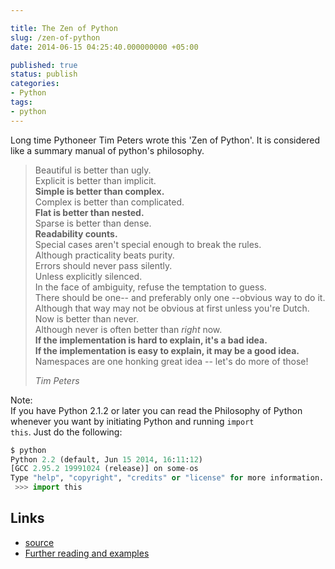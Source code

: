 ```yaml
---

title: The Zen of Python
slug: /zen-of-python
date: 2014-06-15 04:25:40.000000000 +05:00

published: true
status: publish
categories:
- Python
tags:
- python
---
```


Long time Pythoneer Tim Peters wrote this 'Zen of Python'. It is considered like a summary manual of python's philosophy.

> Beautiful is better than ugly.  
Explicit is better than implicit.  
**Simple is better than complex.**  
Complex is better than complicated.  
**Flat is better than nested.**  
Sparse is better than dense.  
**Readability counts.**  
Special cases aren't special enough to break the rules.  
Although practicality beats purity.  
Errors should never pass silently.  
Unless explicitly silenced.  
In the face of ambiguity, refuse the temptation to guess.  
There should be one-- and preferably only one --obvious way to do it.  
Although that way may not be obvious at first unless you're Dutch.  
Now is better than never.  
Although never is often better than *right* now.  
**If the implementation is hard to explain, it's a bad idea.  
If the implementation is easy to explain, it may be a good idea.**  
Namespaces are one honking great idea -- let's do more of those!  
>
> <cite>Tim Peters</cite>


Note:  
If you have Python 2.1.2 or later you can read the Philosophy of Python whenever you want by initiating Python and running <code>import this</code>. Just do the following:

```python
$ python
Python 2.2 (default, Jun 15 2014, 16:11:12) 
[GCC 2.95.2 19991024 (release)] on some-os
Type "help", "copyright", "credits" or "license" for more information.
 >>> import this
```

Links
---

- [source](http://legacy.python.org/dev/peps/pep-0020/)
- [Further reading and examples](http://stackoverflow.com/questions/228181/the-zen-of-python)

